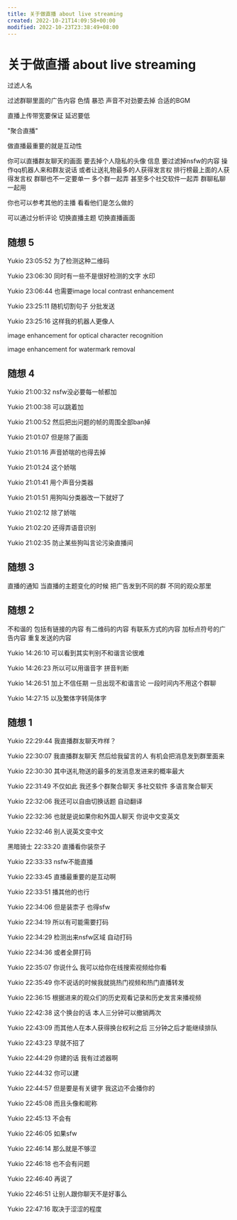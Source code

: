 ```yaml
---
title: 关于做直播 about live streaming
created: 2022-10-21T14:09:58+00:00
modified: 2022-10-23T23:38:49+08:00
---
```


# 关于做直播 about live streaming

过滤人名

过滤群聊里面的广告内容 色情 暴恐 声音不对劲要去掉 合适的BGM

直播上传带宽要保证 延迟要低

"聚合直播"

做直播最重要的就是互动性

你可以直播群友聊天的画面 要去掉个人隐私的头像 信息 要过滤掉nsfw的内容 操作qq机器人来和群友说话 或者让送礼物最多的人获得发言权 排行榜最上面的人获得发言权 群聊也不一定要单一 多个群一起弄 甚至多个社交软件一起弄 群聊私聊一起用

你也可以参考其他的主播 看看他们是怎么做的

可以通过分析评论 切换直播主题 切换直播画面

## 随想 5

Yukio 23:05:52
为了检测这种二维码

Yukio 23:06:30
同时有一些不是很好检测的文字 水印

Yukio 23:06:44
也需要image local contrast enhancement

Yukio 23:25:11
随机切割句子 分批发送

Yukio 23:25:16
这样我的机器人更像人

image enhancement for optical character recognition

image enhancement for watermark removal

## 随想 4

Yukio 21:00:32
nsfw没必要每一帧都加

Yukio 21:00:38
可以跳着加

Yukio 21:00:52
然后把出问题的帧的周围全部ban掉

Yukio 21:01:07
但是除了画面

Yukio 21:01:16
声音娇喘的也得去掉

Yukio 21:01:24
这个娇喘

Yukio 21:01:41
用个声音分类器

Yukio 21:01:51
用狗叫分类器改一下就好了

Yukio 21:02:12
除了娇喘

Yukio 21:02:20
还得弄语音识别

Yukio 21:02:35
防止某些狗叫言论污染直播间

## 随想 3

直播的通知 当直播的主题变化的时候 把广告发到不同的群 不同的观众那里

## 随想 2

不和谐的 包括有链接的内容 有二维码的内容 有联系方式的内容  加标点符号的广告内容 重复发送的内容

Yukio 14:26:10
可以看到其实判别不和谐言论很难

Yukio 14:26:23
所以可以用谐音字 拼音判断

Yukio 14:26:51
加上不信任期 一旦出现不和谐言论 一段时间内不用这个群聊

Yukio 14:27:15
以及繁体字转简体字

## 随想 1


Yukio 22:29:44
我直播群友聊天咋样？

Yukio 22:30:07
我直播群友聊天 然后给我留言的人 有机会把消息发到群里面来

Yukio 22:30:30
其中送礼物送的最多的发消息发进来的概率最大

Yukio 22:31:49
不仅如此 我还多个群聚合聊天 多社交软件 多语言聚合聊天

Yukio 22:32:06
我还可以自由切换话题 自动翻译

Yukio 22:32:36
也就是说如果你和外国人聊天 你说中文变英文

Yukio 22:32:46
别人说英文变中文

黑暗骑士 22:33:20
直播看你装奈子

Yukio 22:33:33
nsfw不能直播

Yukio 22:33:45
直播最重要的是互动啊

Yukio 22:33:51
播其他的也行

Yukio 22:34:06
但是装柰子 也得sfw

Yukio 22:34:19
所以有可能需要打码

Yukio 22:34:29
检测出来nsfw区域 自动打码

Yukio 22:34:36
或者全屏打码

Yukio 22:35:07
你说什么 我可以给你在线搜索视频给你看

Yukio 22:35:49
你不说话的时候我就挑热门视频和热门直播转发

Yukio 22:36:15
根据进来的观众们的历史观看记录和历史发言来播视频

Yukio 22:42:38
这个换台的话 本人三分钟可以撤销两次

Yukio 22:43:09
而其他人在本人获得换台权利之后 三分钟之后才能继续排队

Yukio 22:43:23
早就不招了

Yukio 22:44:29
你建的话 我有过滤器啊

Yukio 22:44:32
你可以建

Yukio 22:44:57
但是要是有关键字 我这边不会播你的

Yukio 22:45:08
而且头像和昵称

Yukio 22:45:13
不会有

Yukio 22:46:05
如果sfw

Yukio 22:46:14
那么就是不够涩

Yukio 22:46:18
也不会有问题

Yukio 22:46:40
再说了

Yukio 22:46:51
让别人跟你聊天不是好事么

Yukio 22:47:16
取决于涩涩的程度
